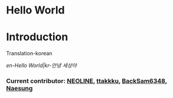 **Hello World**
==========
<script src="https://gist.github.com/ttakkku/9677f9f4bdcbfab36923676cabe4a1a7.js"></script>

Introduction
======
Translation-korean

*en-Hello World|kr-안녕 세상아*

### Current contributor: [NEOLINE](https://github.com/code325), [ttakkku](https://github.com/ttakkku), [BackSam6348](https://github.com/backsam6348), [Naesung](https://github.com/Naesung)

